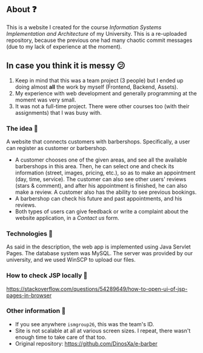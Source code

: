 ## About :question:
This is a website I created for the course *Information Systems Implementation and Architecture* of my University. This is a re-uploaded repository, because the previous one had many chaotic commit messages (due to my lack of experience at the moment).

## In case you think it is messy :confused:
1. Keep in mind that this was a team project (3 people) but I ended up doing almost **all** the work by myself (Frontend, Backend, Assets).
2. My experience with web development and generally programming at the moment was very small.
3. It was not a full-time project. There were other courses too (with their assignments) that I was busy with. 

### The idea :rocket:
A website that connects customers with barbershops. Specifically, a user can register as customer or barbershop.
- A customer chooses one of the given areas, and see all the available barbershops in this area. Then, he can select one and check its information (street, images, pricing, etc.), so as to make an appointment (day, time, service). The customer can also see other users' reviews (stars & comment), and after his appointment is finished, he can also make a review. A customer also has the ability to see previous bookings.
- A barbershop can check his future and past appointments, and his reviews.
- Both types of users can give feedback or write a complaint about the website application, in a *Contact us* form.

### Technologies :wrench:
As said in the description, the web app is implemented using Java Servlet Pages. The database system was MySQL. The server was provided by our university, and we used WinSCP to upload our files.

### How to check JSP locally :eyes:
https://stackoverflow.com/questions/54289649/how-to-open-ui-of-jsp-pages-in-browser

### Other information :page_with_curl:
- If you see anywhere `ismgroup26`, this was the team's ID.
- Site is not scalable at all at various screen sizes. I repeat, there wasn't enough time to take care of that too.
- Original repository: https://github.com/DinosXa/e-barber
